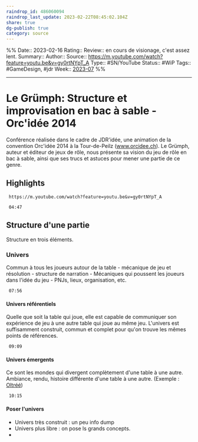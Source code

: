 ```yaml
---
raindrop_id: 486060094
raindrop_last_update: 2023-02-22T08:45:02.104Z
share: true
dg-publish: true
category: source
---
```

%%
Date:: 2023-02-16
Rating::
Review:: en cours de visionage, c'est assez lent.
Summary:: 
Author::
Source:: https://m.youtube.com/watch?feature=youtu.be&v=gy0rtNYpT_A
Type:: #SN/YouTube 
Status:: #WiP 
Tags:: #GameDesign, #jdr
Week:: [2023-07](../week/2023-07.md)
%%
***
# Le Grümph: Structure et improvisation en bac à sable - Orc'idée 2014

Conférence réalisée dans le cadre de JDR'idée, une animation de la convention Orc'idée 2014 à la Tour-de-Peilz (www.orcidee.ch). Le Grümph, auteur et éditeur de jeux de rôle, nous présente sa vision du jeu de rôle en bac à sable, ainsi que ses trucs et astuces pour mener une partie de ce genre.

## Highlights

```timestamp-url 
 https://m.youtube.com/watch?feature=youtu.be&v=gy0rtNYpT_A
 ```

```timestamp 
 04:47
 ```

## Structure d'une partie

Structure en trois éléments.

### Univers

  Commun à tous les joueurs autour de la table
	- mécanique de jeu et résolution
	- structure de narration
	- Mécaniques qui poussent les joueurs dans l'idée du jeu
	- PNJs, lieux, organisation, etc.

```timestamp 
 07:56
 ```

#### Univers référentiels

Quelle que soit la table qui joue, elle est capable de communiquer son expérience de jeu à une autre table qui joue au même jeu. L'univers est suffisamment construit, commun et complet pour qu'on trouve les mêmes points de références.

```timestamp 
 09:09
 ```

#### Univers émergents

Ce sont les mondes qui divergent complètement d'une table à une autre. Ambiance, rendu, histoire différente d'une table à une autre. (Exemple : [Oltréé](Oltr%C3%A9%C3%A9.md))

```timestamp 
 10:15
 ```

#### Poser l'univers

- Univers très construit : un peu info dump
- Univers plus libre : on pose ls grands concepts.
- 
